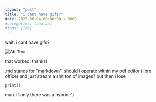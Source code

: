```yaml
---
layout: "post"
title: "i cant have gifs?"
date: 2025-06-04 00:00:00 + 0800
#categories: [aaa aa]
#tags: [idk]
---
```

wait. i cant have gifs?

![Alt Text](https://media.discordapp.net/attachments/1381214143964647525/1382561605518102569/Timeline_6.gif?ex=684b9a55&is=684a48d5&hm=ef9cecaa0fbcfe3cb3ef467f8db460f1ed62cb7e4770df81c712d86c5bf0a9b5&=)

that worked. thanks!

.md stands for "markdown". should i operate within my pdf editor (libre office) and just stream a shit ton of images? but then i lose

```
print()
```

man. if only there was a hybrid :')
